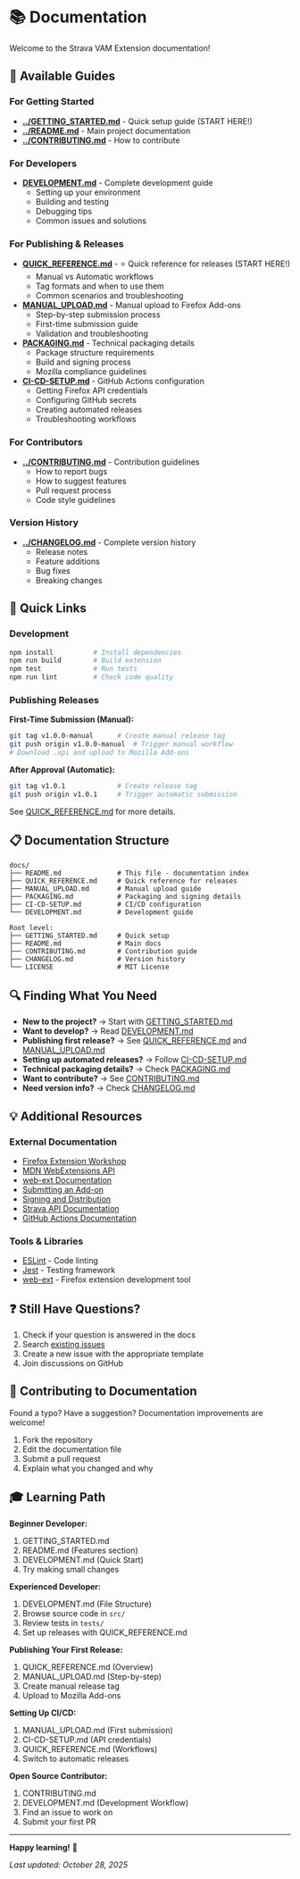 # 📚 Documentation

Welcome to the Strava VAM Extension documentation!

## 📖 Available Guides

### For Getting Started
- **[../GETTING_STARTED.md](../GETTING_STARTED.md)** - Quick setup guide (START HERE!)
- **[../README.md](../README.md)** - Main project documentation
- **[../CONTRIBUTING.md](../CONTRIBUTING.md)** - How to contribute

### For Developers
- **[DEVELOPMENT.md](DEVELOPMENT.md)** - Complete development guide
  - Setting up your environment
  - Building and testing
  - Debugging tips
  - Common issues and solutions

### For Publishing & Releases
- **[QUICK_REFERENCE.md](QUICK_REFERENCE.md)** - ⭐ Quick reference for releases (START HERE!)
  - Manual vs Automatic workflows
  - Tag formats and when to use them
  - Common scenarios and troubleshooting
- **[MANUAL_UPLOAD.md](MANUAL_UPLOAD.md)** - Manual upload to Firefox Add-ons
  - Step-by-step submission process
  - First-time submission guide
  - Validation and troubleshooting
- **[PACKAGING.md](PACKAGING.md)** - Technical packaging details
  - Package structure requirements
  - Build and signing process
  - Mozilla compliance guidelines
- **[CI-CD-SETUP.md](CI-CD-SETUP.md)** - GitHub Actions configuration
  - Getting Firefox API credentials
  - Configuring GitHub secrets
  - Creating automated releases
  - Troubleshooting workflows

### For Contributors
- **[../CONTRIBUTING.md](../CONTRIBUTING.md)** - Contribution guidelines
  - How to report bugs
  - How to suggest features
  - Pull request process
  - Code style guidelines

### Version History
- **[../CHANGELOG.md](../CHANGELOG.md)** - Complete version history
  - Release notes
  - Feature additions
  - Bug fixes
  - Breaking changes

## 🚀 Quick Links

### Development
```bash
npm install          # Install dependencies
npm run build        # Build extension
npm test             # Run tests
npm run lint         # Check code quality
```

### Publishing Releases

**First-Time Submission (Manual):**
```bash
git tag v1.0.0-manual      # Create manual release tag
git push origin v1.0.0-manual  # Trigger manual workflow
# Download .xpi and upload to Mozilla Add-ons
```

**After Approval (Automatic):**
```bash
git tag v1.0.1             # Create release tag
git push origin v1.0.1     # Trigger automatic submission
```

See [QUICK_REFERENCE.md](QUICK_REFERENCE.md) for more details.

## 📋 Documentation Structure

```
docs/
├── README.md              # This file - documentation index
├── QUICK_REFERENCE.md     # Quick reference for releases
├── MANUAL_UPLOAD.md       # Manual upload guide
├── PACKAGING.md           # Packaging and signing details
├── CI-CD-SETUP.md         # CI/CD configuration
└── DEVELOPMENT.md         # Development guide

Root level:
├── GETTING_STARTED.md     # Quick setup
├── README.md              # Main docs
├── CONTRIBUTING.md        # Contribution guide
├── CHANGELOG.md           # Version history
└── LICENSE                # MIT License
```

## 🔍 Finding What You Need

- **New to the project?** → Start with [GETTING_STARTED.md](../GETTING_STARTED.md)
- **Want to develop?** → Read [DEVELOPMENT.md](DEVELOPMENT.md)
- **Publishing first release?** → See [QUICK_REFERENCE.md](QUICK_REFERENCE.md) and [MANUAL_UPLOAD.md](MANUAL_UPLOAD.md)
- **Setting up automated releases?** → Follow [CI-CD-SETUP.md](CI-CD-SETUP.md)
- **Technical packaging details?** → Check [PACKAGING.md](PACKAGING.md)
- **Want to contribute?** → See [CONTRIBUTING.md](../CONTRIBUTING.md)
- **Need version info?** → Check [CHANGELOG.md](../CHANGELOG.md)

## 💡 Additional Resources

### External Documentation
- [Firefox Extension Workshop](https://extensionworkshop.com/)
- [MDN WebExtensions API](https://developer.mozilla.org/en-US/docs/Mozilla/Add-ons/WebExtensions)
- [web-ext Documentation](https://extensionworkshop.com/documentation/develop/getting-started-with-web-ext/)
- [Submitting an Add-on](https://extensionworkshop.com/documentation/publish/submitting-an-add-on/)
- [Signing and Distribution](https://extensionworkshop.com/documentation/publish/signing-and-distribution-overview/)
- [Strava API Documentation](https://developers.strava.com/)
- [GitHub Actions Documentation](https://docs.github.com/en/actions)

### Tools & Libraries
- [ESLint](https://eslint.org/) - Code linting
- [Jest](https://jestjs.io/) - Testing framework
- [web-ext](https://github.com/mozilla/web-ext) - Firefox extension development tool

## ❓ Still Have Questions?

1. Check if your question is answered in the docs
2. Search [existing issues](https://github.com/Kuro95/strava-vam-extension/issues)
3. Create a new issue with the appropriate template
4. Join discussions on GitHub

## 📝 Contributing to Documentation

Found a typo? Have a suggestion? Documentation improvements are welcome!

1. Fork the repository
2. Edit the documentation file
3. Submit a pull request
4. Explain what you changed and why

## 🎓 Learning Path

**Beginner Developer:**
1. GETTING_STARTED.md
2. README.md (Features section)
3. DEVELOPMENT.md (Quick Start)
4. Try making small changes

**Experienced Developer:**
1. DEVELOPMENT.md (File Structure)
2. Browse source code in `src/`
3. Review tests in `tests/`
4. Set up releases with QUICK_REFERENCE.md

**Publishing Your First Release:**
1. QUICK_REFERENCE.md (Overview)
2. MANUAL_UPLOAD.md (Step-by-step)
3. Create manual release tag
4. Upload to Mozilla Add-ons

**Setting Up CI/CD:**
1. MANUAL_UPLOAD.md (First submission)
2. CI-CD-SETUP.md (API credentials)
3. QUICK_REFERENCE.md (Workflows)
4. Switch to automatic releases

**Open Source Contributor:**
1. CONTRIBUTING.md
2. DEVELOPMENT.md (Development Workflow)
3. Find an issue to work on
4. Submit your first PR

---

**Happy learning!** 🚀

*Last updated: October 28, 2025*
